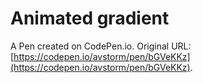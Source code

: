 # Animated gradient

A Pen created on CodePen.io. Original URL: [https://codepen.io/avstorm/pen/bGVeKKz](https://codepen.io/avstorm/pen/bGVeKKz).

